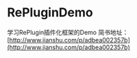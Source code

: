 # RePluginDemo
学习RePlugin插件化框架的Demo
简书地址：[http://www.jianshu.com/p/adbea002357b](http://www.jianshu.com/p/adbea002357b)
